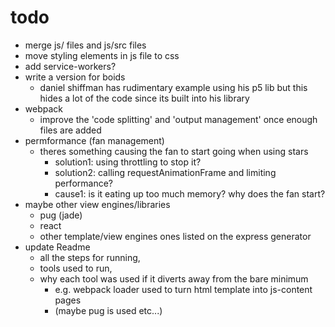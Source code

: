 # todo 
- merge js/ files and js/src files
- move styling elements in js file to css
- add service-workers?
- write a version for boids
    - daniel shiffman has rudimentary example using his p5 lib but this hides
        a lot of the code since its built into his library
- webpack
    - improve the 'code splitting' and 'output management' once enough files 
        are added
- permformance (fan management)
    - theres something causing the fan to start going when using stars
      - solution1: using throttling to stop it?
      - solution2: calling requestAnimationFrame and limiting performance?
      - cause1: is it eating up too much memory? why does the fan start?
- maybe other view engines/libraries
    - pug (jade)
    - react
    - other template/view engines ones listed on the express generator
- update Readme
    - all the steps for running, 
    - tools used to run, 
    - why each tool was used if it diverts away from the bare minimum
        - e.g. webpack loader used to turn html template into js-content pages 
        - (maybe pug is used etc...)


